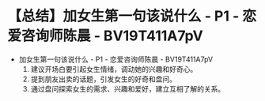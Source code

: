 # 【总结】加女生第一句该说什么 - P1 - 恋爱咨询师陈晨 - BV19T411A7pV

-   加女生第一句该说什么 - P1 - 恋爱咨询师陈晨 - BV19T411A7pV
    1.  建议开场白要引起女生情绪，调动她的兴趣和好奇心。
    2.  提到朋友出卖的话题，引发女生的好奇和盘问。
    3.  通过盘问探索女生的需求、兴趣和爱好，建立互相了解的关系。